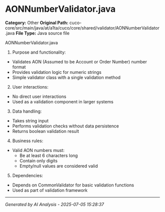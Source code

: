 # AONNumberValidator.java

**Category:** Other
**Original Path:** cuco-core/src/main/java/at/a1ta/cuco/core/shared/validator/AONNumberValidator.java
**File Type:** Java source file

AONNumberValidator.java
1. Purpose and functionality:
- Validates AON (Assumed to be Account or Order Number) number format
- Provides validation logic for numeric strings
- Simple validator class with a single validation method

2. User interactions:
- No direct user interactions
- Used as a validation component in larger systems

3. Data handling:
- Takes string input
- Performs validation checks without data persistence
- Returns boolean validation result

4. Business rules:
- Valid AON numbers must:
  - Be at least 6 characters long
  - Contain only digits
  - Empty/null values are considered valid

5. Dependencies:
- Depends on CommonValidator for basic validation functions
- Used as part of validation framework

---
*Generated by AI Analysis - 2025-07-05 15:28:37*
